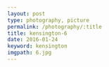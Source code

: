 ```yaml
---
layout: post
type: photography, picture
permalink: /photography/:title
title: kensington-6
date: 2016-01-24
keyword: kensington
imgpath: 6.jpg
---
```



